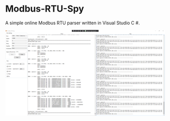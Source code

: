 # Modbus-RTU-Spy
A simple online Modbus RTU parser written in Visual Studio C #.

![screenshot of sample](./Modbus-RTU-Spy.png)

[bin Modbus-RTU-Spy.zip]: http://spitcin.ru/modbus_rtu_spy.zip
